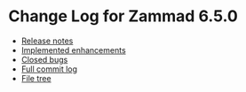 # Change Log for Zammad 6.5.0

- [Release notes](https://zammad.com/en/releases/6-5)
- [Implemented enhancements](https://github.com/zammad/zammad/issues?q=is%3Aclosed+milestone%3A6.5+(-type%3ABug+AND+-label%3Abug))
- [Closed bugs](https://github.com/zammad/zammad/issues?q=is%3Aclosed+milestone%3A6.5+(type%3ABug+OR+label%3Abug))
- [Full commit log](https://github.com/zammad/zammad/compare/6.4.2...6.5.0)
- [File tree](https://github.com/zammad/zammad/tree/6.5.0)
